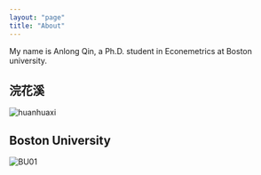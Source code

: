 ```yaml
---
layout: "page"
title: "About"
---
```


My name is Anlong Qin, a Ph.D. student in Econemetrics at Boston university.

## 浣花溪
![huanhuaxi](https://raw.githubusercontent.com/YUNYISHENG/episode/gh-pages/_assets/image/huanhuaxi_001.jpg)

## Boston University
![BU01](http://smartcollegeplanning.org/wp-content/uploads/2009/07/Boston-University1.jpg)
